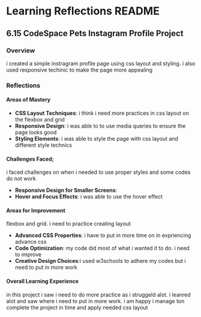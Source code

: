 
# Learning Reflections README 

## **6.15 CodeSpace Pets Instagram Profile Project**

### Overview 
i created a simple instragram profile page using css layout and styling. i also used responsive techinic to make the page more appealing 


### Reflections

#### Areas of Mastery

- **CSS Layout Techniques**: i think i need more practices in css layout on the flexbox and grid
- **Responsive Design**: i was able to to use media queries to ensure the page looks good
- **Styling Elements**: i was able to style the page with css layout and different style technics

#### Challenges Faced; 
i faced challenges on when i needed to use proper styles and some codes do not work

- **Responsive Design for Smaller Screens**:
- **Hover and Focus Effects**: 
i was able to use the hover effect

#### Areas for Improvement
flexbox and grid. i need to practice creating layout

- **Advanced CSS Properties**: i have to put in more time on in expriencing advance css
- **Code Optimization**: my code did most of what i wanted it to do. i need to improve
- **Creative Design Choices**:i used w3schools to adhere my codes but i need to put in more work

#### Overall Learning Experience
in this project i saw i need to do more practice as i struggeld alot. i leanred alot and saw where i need to put in more work. i am happy i manage ton complete the project in time and apply needed css layout